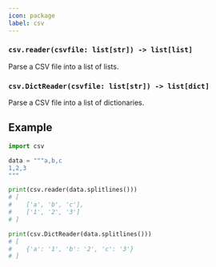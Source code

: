 ```yaml
---
icon: package
label: csv
---
```


### `csv.reader(csvfile: list[str]) -> list[list]`

Parse a CSV file into a list of lists.

### `csv.DictReader(csvfile: list[str]) -> list[dict]`

Parse a CSV file into a list of dictionaries.

## Example

```python
import csv

data = """a,b,c
1,2,3
"""

print(csv.reader(data.splitlines()))
# [
#    ['a', 'b', 'c'],
#    ['1', '2', '3']
# ]

print(csv.DictReader(data.splitlines()))
# [
#    {'a': '1', 'b': '2', 'c': '3'}
# ]
```
